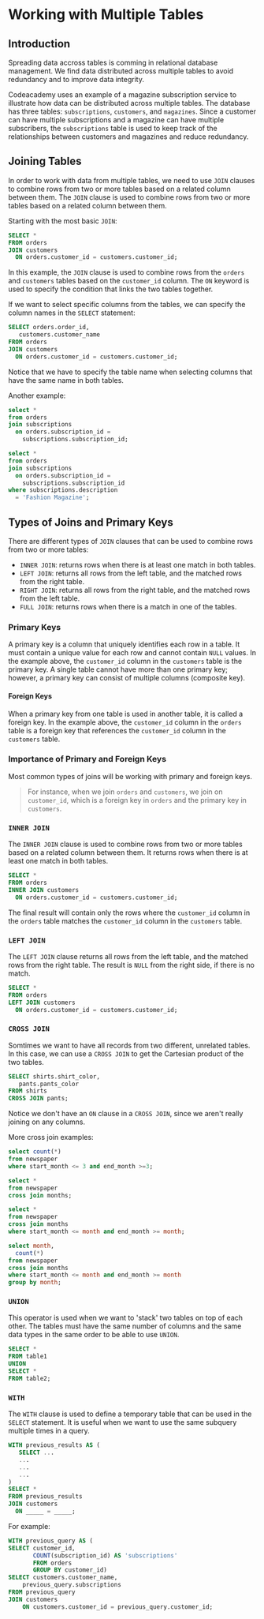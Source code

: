 # Working with Multiple Tables

## Introduction

Spreading data accross tables is comming in relational database management. We find data distributed across multiple tables to avoid redundancy and to improve data integrity.

Codeacademy uses an example of a magazine subscription service to illustrate how data can be distributed across multiple tables. The database has three tables: `subscriptions`, `customers`, and `magazines`. Since a customer can have multiple subscriptions and a magazine can have multiple subscribers, the `subscriptions` table is used to keep track of the relationships between customers and magazines and reduce redundancy.

## Joining Tables

In order to work with data from multiple tables, we need to use `JOIN` clauses to combine rows from two or more tables based on a related column between them. The `JOIN` clause is used to combine rows from two or more tables based on a related column between them.

Starting with the most basic `JOIN`:

```sql
SELECT *
FROM orders
JOIN customers
  ON orders.customer_id = customers.customer_id;
```

In this example, the `JOIN` clause is used to combine rows from the `orders` and `customers` tables based on the `customer_id` column. The `ON` keyword is used to specify the condition that links the two tables together.

If we want to select specific columns from the tables, we can specify the column names in the `SELECT` statement:

```sql
SELECT orders.order_id,
   customers.customer_name
FROM orders
JOIN customers
  ON orders.customer_id = customers.customer_id;
```

Notice that we have to specify the table name when selecting columns that have the same name in both tables.

Another example:

```sql
select *
from orders
join subscriptions
  on orders.subscription_id =
    subscriptions.subscription_id;

select *
from orders
join subscriptions
  on orders.subscription_id =
    subscriptions.subscription_id
where subscriptions.description
  = 'Fashion Magazine';
```

## Types of Joins and Primary Keys

There are different types of `JOIN` clauses that can be used to combine rows from two or more tables:

- `INNER JOIN`: returns rows when there is at least one match in both tables.
- `LEFT JOIN`: returns all rows from the left table, and the matched rows from the right table.
- `RIGHT JOIN`: returns all rows from the right table, and the matched rows from the left table.
- `FULL JOIN`: returns rows when there is a match in one of the tables.

### Primary Keys

A primary key is a column that uniquely identifies each row in a table. It must contain a unique value for each row and cannot contain `NULL` values. In the example above, the `customer_id` column in the `customers` table is the primary key. A single table cannot have more than one primary key; however, a primary key can consist of multiple columns (composite key).

#### Foreign Keys

When a primary key from one table is used in another table, it is called a foreign key. In the example above, the `customer_id` column in the `orders` table is a foreign key that references the `customer_id` column in the `customers` table.

### Importance of Primary and Foreign Keys

Most common types of joins will be working with primary and foreign keys.

> For instance, when we join `orders` and `customers`, we join on `customer_id`, which is a foreign key in `orders` and the primary key in `customers`.

### `INNER JOIN`

The `INNER JOIN` clause is used to combine rows from two or more tables based on a related column between them. It returns rows when there is at least one match in both tables.

```sql
SELECT *
FROM orders
INNER JOIN customers
  ON orders.customer_id = customers.customer_id;
```

The final result will contain only the rows where the `customer_id` column in the `orders` table matches the `customer_id` column in the `customers` table.

### `LEFT JOIN`

The `LEFT JOIN` clause returns all rows from the left table, and the matched rows from the right table. The result is `NULL` from the right side, if there is no match.

```sql
SELECT *
FROM orders
LEFT JOIN customers
  ON orders.customer_id = customers.customer_id;
```

### `CROSS JOIN`

Somtimes we want to have all records from two different, unrelated tables. In this case, we can use a `CROSS JOIN` to get the Cartesian product of the two tables.

```sql
SELECT shirts.shirt_color,
   pants.pants_color
FROM shirts
CROSS JOIN pants;
```

Notice we don't have an `ON` clause in a `CROSS JOIN`, since we aren't really joining on any columns.

More cross join examples:

```sql
select count(*)
from newspaper
where start_month <= 3 and end_month >=3;

select *
from newspaper
cross join months;

select *
from newspaper
cross join months
where start_month <= month and end_month >= month;

select month,
  count(*)
from newspaper
cross join months
where start_month <= month and end_month >= month
group by month;
```

### `UNION`

This operator is used when we want to 'stack' two tables on top of each other. The tables must have the same number of columns and the same data types in the same order to be able to use `UNION`.

```sql
SELECT *
FROM table1
UNION
SELECT *
FROM table2;
```

### `WITH`

The `WITH` clause is used to define a temporary table that can be used in the `SELECT` statement. It is useful when we want to use the same subquery multiple times in a query.

```sql
WITH previous_results AS (
   SELECT ...
   ...
   ...
   ...
)
SELECT *
FROM previous_results
JOIN customers
  ON _____ = _____;
```

For example:

```sql
WITH previous_query AS (
SELECT customer_id,
       COUNT(subscription_id) AS 'subscriptions'
       FROM orders
       GROUP BY customer_id)
SELECT customers.customer_name,
    previous_query.subscriptions
FROM previous_query
JOIN customers
    ON customers.customer_id = previous_query.customer_id;
```
